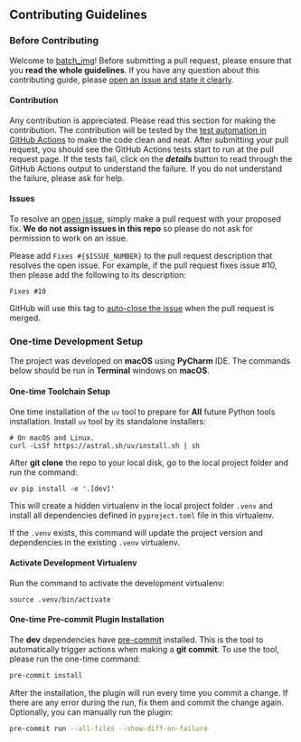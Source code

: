 ## Contributing Guidelines

### Before Contributing

Welcome to [batch_img](https://github.com/john-liu2/batch_img)! Before submitting a
pull request, please ensure that you __read the whole guidelines__. If you have any
question about this contributing guide, please [open an issue and state it
clearly](https://github.com/john-liu2/batch_img/issues/new).

#### Contribution

Any contribution is appreciated. Please read this section for making the contribution.
The contribution will be tested by the [test automation in GitHub
Actions](https://github.com/john-liu2/batch_img/actions) to make the code clean and
neat. After submitting your pull request, you should see the GitHub Actions tests
start to run at the pull request page. If the tests fail, click on the ___details___
button to read through the GitHub Actions output to understand the failure. If you do
not understand the failure, please ask for help.

#### Issues

To resolve an [open issue](https://github.com/john-liu2/batch_img/issues), simply make
a pull request with your proposed fix. __We do not assign issues in this repo__ so
please do not ask for permission to work on an issue.

Please add `Fixes #{$ISSUE_NUMBER}` to the pull request description that resolves
the open issue.
For example, if the pull request fixes issue #10, then please add the following to its
description:

```
Fixes #10
```

GitHub will use this tag to [auto-close the
issue](https://docs.github.com/en/issues/tracking-your-work-with-issues/linking-a-pull-request-to-an-issue)
when the pull request is merged.

### One-time Development Setup

The project was developed on **macOS** using **PyCharm** IDE. The commands below
should be run in **Terminal** windows on **macOS**.

#### One-time Toolchain Setup

One time installation of the `uv` tool to prepare for **All** future Python tools
installation. Install `uv` tool by its standalone installers:

```
# On macOS and Linux.
curl -LsSf https://astral.sh/uv/install.sh | sh
```

After **git clone** the repo to your local disk, go to the local project folder
and run the command:

```
uv pip install -e '.[dev]'
```

This will create a hidden virtualenv in the local project folder `.venv` and install
all dependencies defined in `pyproject.toml` file in this virtualenv.

If the `.venv` exists, this command will update the project version and dependencies
in the existing `.venv` virtualenv.

#### Activate Development Virtualenv

Run the command to activate the development virtualenv:

```
source .venv/bin/activate
```

#### One-time Pre-commit Plugin Installation

The **dev** dependencies have [pre-commit](https://pre-commit.com/#installation)
installed. This is the tool to automatically trigger actions when making a
**git commit**. To use the tool, please run the one-time command:

```bash
pre-commit install
```

After the installation, the plugin will run every time you commit a change. If there
are any error during the run, fix them and commit the change again. Optionally, you
can manually run the plugin:

```bash
pre-commit run --all-files --show-diff-on-failure
```
